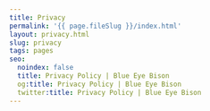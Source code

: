 ```yaml
---
title: Privacy
permalink: '{{ page.fileSlug }}/index.html'
layout: privacy.html
slug: privacy
tags: pages
seo:
  noindex: false
  title: Privacy Policy | Blue Eye Bison
  og:title: Privacy Policy | Blue Eye Bison
  twitter:title: Privacy Policy | Blue Eye Bison
---
```



